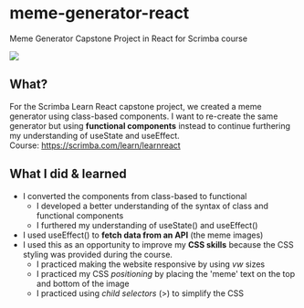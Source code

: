 # meme-generator-react
Meme Generator Capstone Project in React for Scrimba course

![](MemeGenerator.gif)

## What?
For the Scrimba Learn React capstone project, we created a meme generator using class-based components. I want to re-create the same generator but using **functional components** instead to continue furthering my understanding of useState and useEffect.
<br>
Course: https://scrimba.com/learn/learnreact

## What I did & learned
- I converted the components from class-based to functional
    - I developed a better understanding of the syntax of class and functional components
    - I furthered my understanding of useState() and useEffect()
- I used useEffect() to **fetch data from an API** (the meme images)
- I used this as an opportunity to improve my **CSS skills** because the CSS styling was provided during the course. 
    - I practiced making the website responsive by using *vw* sizes
    - I practiced my CSS *positioning* by placing the 'meme' text on the top and bottom of the image
    - I practiced using *child selectors* (>) to simplify the CSS